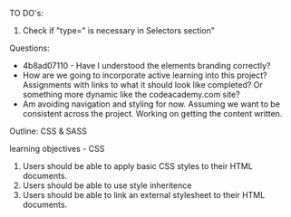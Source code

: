 TO DO's:
1. Check if "type=" is necessary in Selectors section"


Questions:

- 4b8ad07110 - Have I understood the elements branding correctly?
- How are we going to incorporate active learning into this project? Assignments with links to what it should look like completed? Or something more dynamic like the codeacademy.com site?
- Am avoiding navigation and styling for now. Assuming we want to be consistent across the project. Working on getting the content written.

Outline:
CSS & SASS

learning objectives - CSS
1. Users should be able to apply basic CSS styles to their HTML documents.
2. Users should be able to use style inheritence 
2. Users should be able to link an external stylesheet to their HTML documents.






